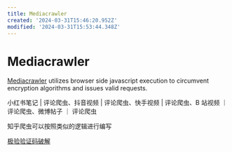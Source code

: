 ```yaml
---
title: Mediacrawler
created: '2024-03-31T15:46:20.952Z'
modified: '2024-03-31T15:53:44.348Z'
---
```


# Mediacrawler

[Mediacrawler](https://github.com/NanmiCoder/MediaCrawler) utilizes browser side javascript execution to circumvent encryption algorithms and issues valid requests.

小红书笔记 | 评论爬虫、抖音视频 | 评论爬虫、快手视频 | 评论爬虫、B 站视频 ｜ 评论爬虫、微博帖子 ｜ 评论爬虫

知乎爬虫可以按照类似的逻辑进行编写

[极验验证码破解](https://github.com/WebSpiderUtils/verification_code)
